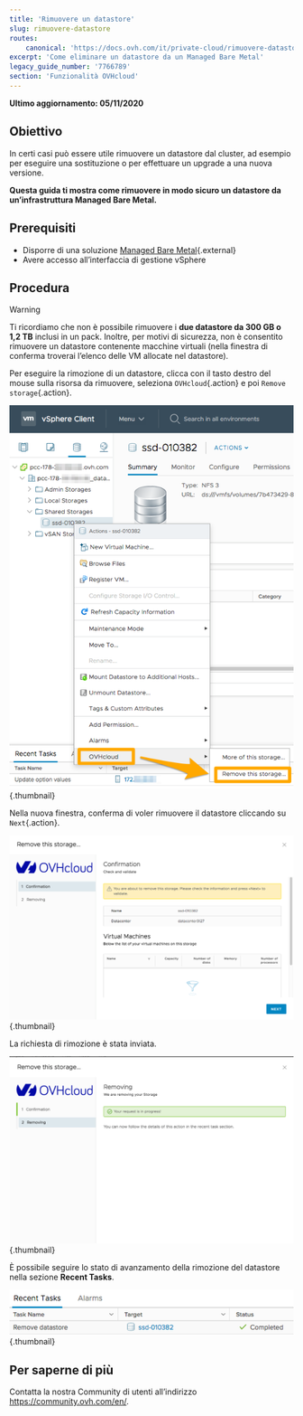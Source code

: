 ```yaml
---
title: 'Rimuovere un datastore'
slug: rimuovere-datastore
routes:
    canonical: 'https://docs.ovh.com/it/private-cloud/rimuovere-datastore/'
excerpt: 'Come eliminare un datastore da un Managed Bare Metal'
legacy_guide_number: '7766789'
section: 'Funzionalità OVHcloud'
---
```


**Ultimo aggiornamento: 05/11/2020**

## Obiettivo

In certi casi può essere utile rimuovere un datastore dal cluster, ad esempio per eseguire una sostituzione o per effettuare un upgrade a una nuova versione.

**Questa guida ti mostra come rimuovere in modo sicuro un datastore da un’infrastruttura Managed Bare Metal.**


## Prerequisiti

* Disporre di una soluzione [Managed Bare Metal](https://www.ovhcloud.com/it/managed-bare-metal/){.external}
* Avere accesso all’interfaccia di gestione vSphere


## Procedura

> [!warning]
>
> Ti ricordiamo che non è possibile rimuovere i **due datastore da 300 GB o 1,2 TB** inclusi in un pack. Inoltre, per motivi di sicurezza, non è consentito rimuovere un datastore contenente macchine virtuali (nella finestra di conferma troverai l’elenco delle VM allocate nel datastore).
> 


Per eseguire la rimozione di un datastore, clicca con il tasto destro del mouse sulla risorsa da rimuovere, seleziona `OVHcloud`{.action} e poi `Remove storage`{.action}.

![Scelta del datastore](images/removedatastore01.png){.thumbnail}

Nella nuova finestra, conferma di voler rimuovere il datastore cliccando su `Next`{.action}. 

![Conferma della rimozione](images/removedatastore02.png){.thumbnail}

La richiesta di rimozione è stata inviata.

![Rimozione confermata](images/removedatastore03.png){.thumbnail}

È possibile seguire lo stato di avanzamento della rimozione del datastore nella sezione <b>Recent Tasks</b>.

![Attività di controllo della rimozione](images/removedatastore04.png){.thumbnail}


## Per saperne di più

Contatta la nostra Community di utenti all’indirizzo <https://community.ovh.com/en/>.
